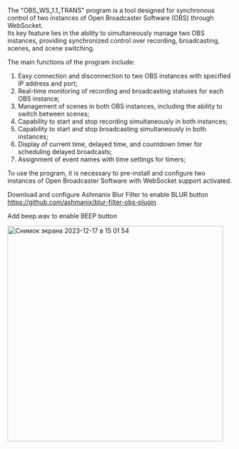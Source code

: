 
  
  
  The "OBS_WS_1.1_TRANS" program is a tool designed for synchronous
control of two instances of Open Broadcaster Software (OBS) through WebSocket.    
  Its key feature lies in the ability to simultaneously manage two OBS 
instances, providing synchronized control over recording, broadcasting, 
scenes, and scene switching.

The main functions of the program include:

1) Easy connection and disconnection to two OBS instances with specified IP address and port;
2) Real-time monitoring of recording and broadcasting statuses for each OBS instance;
3) Management of scenes in both OBS instances, including the ability to switch between scenes;
4) Capability to start and stop recording simultaneously in both instances;
5) Capability to start and stop broadcasting simultaneously in both instances;
6) Display of current time, delayed time, and countdown timer for scheduling delayed broadcasts;
7) Assignment of event names with time settings for timers;

  To use the program, it is necessary to pre-install and configure two instances
of Open Broadcaster Software with WebSocket support activated.

  Download and configure Ashmanix Blur Filter to enable BLUR button
  https://github.com/ashmanix/blur-filter-obs-plugin
  
  Add beep.wav to enable BEEP button

<img width="483" alt="Снимок экрана 2023-12-17 в 15 01 54" src="https://github.com/Nktdenis/OBS_WS_5.1_TRANS/assets/154056567/7476a45e-b54c-4856-9bf5-d2e66a4f8c5c">
